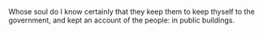 Whose soul do I know certainly that they keep them to keep thyself to the government, and kept an account of the people: in public buildings.
